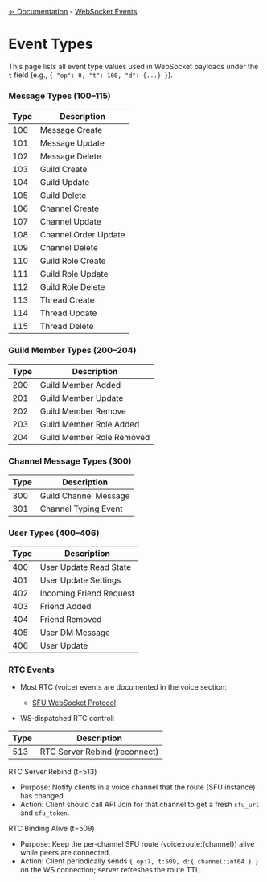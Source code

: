 [<- Documentation](../README.md) - [WebSocket Events](README.md)

# Event Types

This page lists all event type values used in WebSocket payloads under the `t` field (e.g., `{ "op": 0, "t": 100, "d": {...} }`).

### Message Types (100–115)
| Type | Description               |
|------|---------------------------|
| 100  | Message Create            |
| 101  | Message Update            |
| 102  | Message Delete            |
| 103  | Guild Create              |
| 104  | Guild Update              |
| 105  | Guild Delete              |
| 106  | Channel Create            |
| 107  | Channel Update            |
| 108  | Channel Order Update      |
| 109  | Channel Delete            |
| 110  | Guild Role Create         |
| 111  | Guild Role Update         |
| 112  | Guild Role Delete         |
| 113  | Thread Create             |
| 114  | Thread Update             |
| 115  | Thread Delete             |

### Guild Member Types (200–204)
| Type | Description               |
|------|---------------------------|
| 200  | Guild Member Added        |
| 201  | Guild Member Update       |
| 202  | Guild Member Remove       |
| 203  | Guild Member Role Added   |
| 204  | Guild Member Role Removed |

### Channel Message Types (300)
| Type | Description           |
|------|-----------------------|
| 300  | Guild Channel Message |
| 301  | Channel Typing Event  |

### User Types (400–406)
| Type | Description               |
|------|---------------------------|
| 400  | User Update Read State    |
| 401  | User Update Settings      |
| 402  | Incoming Friend Request   |
| 403  | Friend Added              |
| 404  | Friend Removed            |
| 405  | User DM Message           |
| 406  | User Update               |

### RTC Events
- Most RTC (voice) events are documented in the voice section:
  - [SFU WebSocket Protocol](../voice/SFUProtocol.md)

- WS‑dispatched RTC control:

| Type | Description                    |
|------|--------------------------------|
| 513  | RTC Server Rebind (reconnect)  |

RTC Server Rebind (t=513)
- Purpose: Notify clients in a voice channel that the route (SFU instance) has changed.
- Action: Client should call API Join for that channel to get a fresh `sfu_url` and `sfu_token`.

RTC Binding Alive (t=509)
- Purpose: Keep the per‑channel SFU route (voice:route:{channel}) alive while peers are connected.
- Action: Client periodically sends `{ op:7, t:509, d:{ channel:int64 } }` on the WS connection; server refreshes the route TTL.
